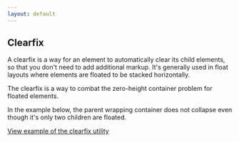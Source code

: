 ```yaml
---
layout: default
---
```


## Clearfix

A clearfix is a way for an element to automatically clear its child elements, so that you don't need to add additional markup. It's generally used in float layouts where elements are floated to be stacked horizontally.

The clearfix is a way to combat the zero-height container problem for floated elements.

In the example below, the parent wrapping container does not collapse even though it's only two children are floated.

<a href="/examples/utilities/clearfix/"
    class="js-example">
View example of the clearfix utility
</a>
